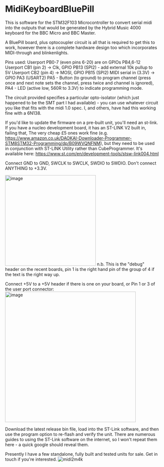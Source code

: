 # MidiKeyboardBluePill
This is software for the STM32F103 Microcontroller to convert serial midi into the outputs that would be generated by the Hybrid Music 4000 keyboard for the BBC Micro and BBC Master.

A BluePill board, plus optocoupler circuit is all that is required to get this to work, however there is a complete hardware design too which incorporates MIDI-through and blinkenlights.

  Pins used: Userport PB0-7 (even pins 6-20) are on GPIOs PB4,6-12
  Userport CB1 (pin 2) -> Clk, GPIO PB13  (SPI2) - add external 10k pullup to 5V
  Userport CB2 (pin 4) -> MOSI, GPIO PB15 (SPI2)
  MIDI serial in (3.3V) -> GPIO PA3  (USART2)
  PA5 - Button (to ground) to program channel (press once and next note sets the channel, press twice and channel is ignored),
  PA4 - LED (active low, 560R to 3.3V) to indicate programming mode.

The circuit provided specifies a particular opto-isolator (which just happened to be the SMT part I had available) - you can use whatever circuit you like that fits with the midi 1.0 spec. I, and others, have had this working fine with a 6N138.

If you'd like to update the firmware on a pre-built unit, you'll need an st-link. If you have a nucleo development board, it has an ST-LINK V2 built in, failing that, The very cheap £5 ones work fine (e.g. https://www.amazon.co.uk/DAOKAI-Downloader-Programmer-STM8STM32-Programming/dp/B09WVQNFNM), but they need to be used in conjunction with ST-LINK Utility rather than CubeProgrammer. It's available here: https://www.st.com/en/development-tools/stsw-link004.html

Connect GND to GND, SWCLK to SWCLK, SWDIO to SWDIO. Don't connect ANYTHING to +3.3V. 

<img width="297" alt="image" src="https://user-images.githubusercontent.com/2575676/213863482-8e0c1186-f947-4b91-9c7d-d3f016c662ef.png">
n.b. This is the "debug" header on the recent boards, pin 1 is the right hand pin of the group of 4 if the text is the right way up.

Connect +5V to a +5V header if there is one on your board, or Pin 1 or 3 of the user port connector:
<img width="428" alt="image" src="https://user-images.githubusercontent.com/2575676/213863636-4d92972e-64f8-43ad-af81-30086ec84a98.png">

Download the latest release bin file, load into the ST-Link software, and then use the program option to re-flash and verify the unit. There are numerous guides to using the ST-Link software on the internet, so I won't repeat them here - a quick google should reveal them.

Presently I have a few standalone, fully built and tested units for sale. Get in touch if you're interested.
![midi2m4k](https://user-images.githubusercontent.com/2575676/213465252-ee0512f1-578f-4770-ad0d-df5117150859.jpg)
